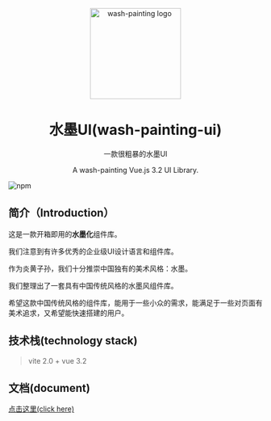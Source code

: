 <p align="center">
  <a href="https://wash-painting.com" target="_blank" rel="noopener noreferrer">
    <img width="180" src="https://raw.githubusercontent.com/higuaifan/wash-painting-ui/master/src/assets/logo.png" 
        alt="wash-painting logo">
  </a>
</p>
<h1 align="center">水墨UI(wash-painting-ui)</h1>

<p align="center">一款很粗暴的水墨UI</p>

<p align="center">A wash-painting Vue.js 3.2 UI Library.</p>

![npm](https://img.shields.io/npm/v/@higuaifan/wash-painting-ui?color=%23c50315&style=flat-square)

## 简介（Introduction）

这是一款开箱即用的**水墨化**组件库。

我们注意到有许多优秀的企业级UI设计语言和组件库。

作为炎黄子孙，我们十分推崇中国独有的美术风格：水墨。

我们整理出了一套具有中国传统风格的水墨风组件库。

希望这款中国传统风格的组件库，能用于一些小众的需求，能满足于一些对页面有美术追求，又希望能快速搭建的用户。

## 技术栈(technology stack)

> vite 2.0 + vue 3.2

## 文档(document)

[点击这里(click here)](https://wash-painting.com)
